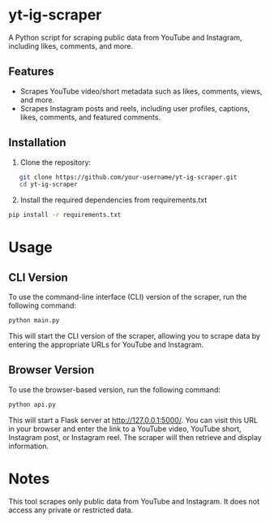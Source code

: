 # yt-ig-scraper

A Python script for scraping public data from YouTube and Instagram, including likes, comments, and more.

## Features

- Scrapes YouTube video/short metadata such as likes, comments, views, and more.
- Scrapes Instagram posts and reels, including user profiles, captions, likes, comments, and featured comments.

## Installation

1. Clone the repository:
```bash
   git clone https://github.com/your-username/yt-ig-scraper.git
   cd yt-ig-scraper
```

2. Install the required dependencies from requirements.txt
```bash
pip install -r requirements.txt
```

# Usage
## CLI Version
To use the command-line interface (CLI) version of the scraper, run the following command:
```bash
python main.py
```
This will start the CLI version of the scraper, allowing you to scrape data by entering the appropriate URLs for YouTube and Instagram.

## Browser Version
To use the browser-based version, run the following command:
```bash
python api.py
```
This will start a Flask server at http://127.0.0.1:5000/. You can visit this URL in your browser and enter the link to a YouTube video, YouTube short, Instagram post, or Instagram reel. The scraper will then retrieve and display information.

# Notes
This tool scrapes only public data from YouTube and Instagram. It does not access any private or restricted data.
